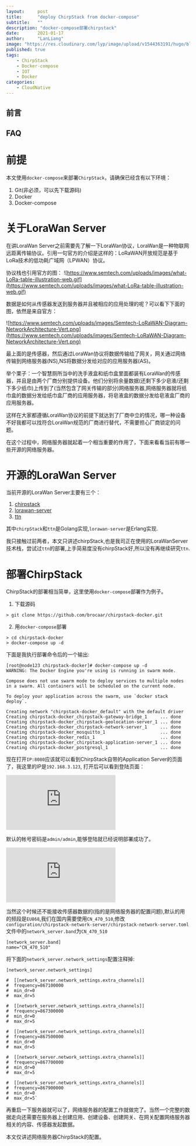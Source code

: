 ```yaml
---
layout:     post 
title:      "deploy ChirpStack from docker-compose"
subtitle:   ""
description: "docker-compose部署chirpstack"
date:       2021-01-17
author:     "LanLiang"
image: "https://res.cloudinary.com/lyp/image/upload/v1544363191/hugo/blog.github.io/743a4e9227e1f14cb24a1eb6db29e183.jpg"
published: true
tags:
    - ChirpStack
    - Docker-compose 
    - IOT
    - Docker
categories: 
    - CloudNative
---
```


## 前言

## FAQ


# 前提

本文使用`docker-compose`来部署`ChirpStack`，请确保已经含有以下环境：  

1. Git(非必须，可以先下载源码)  
2. Docker  
3. Docker-compose

# 关于LoraWan Server  

在讲LoraWan Server之前需要先了解一下LoraWan协议，LoraWan是一种物联网远距离传输协议。引用一句官方的介绍是这样的：LoRaWAN开放规范是基于LoRa技术的低功耗广域网（LPWAN）协议。   

协议栈也引用官方的图：
![https://www.semtech.com/uploads/images/what-LoRa-table-illustration-web.gif](https://www.semtech.com/uploads/images/what-LoRa-table-illustration-web.gif)  


数据是如何从传感器发送到服务器并且被相应的应用处理的呢？可以看下下面的图，依然是来自官方：

![https://www.semtech.com/uploads/images/Semtech-LoRaWAN-Diagram-NetworkArchitecture-Vert.png](https://www.semtech.com/uploads/images/Semtech-LoRaWAN-Diagram-NetworkArchitecture-Vert.png)

 最上面的是传感器，然后通过LoraWan协议将数据传输给了网关，网关通过网络传输到网络服务器(NS),NS将数据分发给对应的应用服务器(AS)。  
 
 举个栗子：一个智慧厕所当中的洗手液盒和纸巾盒里面都装有LoraWan的传感器，并且是由两个厂商分别提供设备。他们分别将余量数据(还剩下多少皂液/还剩下多少纸巾)上传到了(当然包含了网关传输的部分)网络服务器,网络服务器就将纸巾盒的数据分发给纸巾盒厂商的应用服务器，将皂液盒的数据分发给皂液盒厂商的应用服务器。  
 
 这样在大家都遵循LoraWan协议的前提下就达到了厂商中立的情况，哪一种设备不好我都可以找符合LoraWan规范的厂商进行替代，不需要担心厂商锁定的问题。  
 
在这个过程中，网络服务器就起着一个相当重要的作用了，下面来看看当前有哪一些开源的网络服务器。

# 开源的LoraWan Server
当前开源的LoraWan Server主要有三个：  
1. [chirpstack](https://www.chirpstack.io/)  
2. [lorawan-server](https://github.com/gotthardp/lorawan-server)  
3. [ttn](https://github.com/TheThingsNetwork/ttn)  

其中`chirpStack`和`ttn`是Golang实现,`lorawan-server`是Erlang实现.  

我只接触过前两者，本文只讲述chirpStack,也是我司正在使用的LoraWanServer技术栈，尝试过`ttn`的部署,上手简易度没有chirpStack好,所以没有再继续研究`ttn`.  

# 部署ChirpStack  

ChirpStack的部署相当简单，这里使用`docker-compose`部署作为例子。  


1. 下载源码 
```
> git clone https://github.com/brocaar/chirpstack-docker.git
```  

2. 用`docker-compose`部署  
```
> cd chirpstack-docker  
> docker-compose up -d
```  

下面是我执行部署命令后的一个输出:  
```
[root@node123 chirpstack-docker]# docker-compose up -d
WARNING: The Docker Engine you're using is running in swarm mode.

Compose does not use swarm mode to deploy services to multiple nodes in a swarm. All containers will be scheduled on the current node.

To deploy your application across the swarm, use `docker stack deploy`.

Creating network "chirpstack-docker_default" with the default driver
Creating chirpstack-docker_chirpstack-gateway-bridge_1     ... done
Creating chirpstack-docker_chirpstack-geolocation-server_1 ... done
Creating chirpstack-docker_chirpstack-network-server_1     ... done
Creating chirpstack-docker_mosquitto_1                     ... done
Creating chirpstack-docker_redis_1                         ... done
Creating chirpstack-docker_chirpstack-application-server_1 ... done
Creating chirpstack-docker_postgresql_1                    ... done
```  

现在打开`IP:8080`应该就可以看到ChirpStack自带的Application Server的页面了，我这里的IP是`192.168.3.123`, 打开后可以看到登陆页面：   

![](http://www.yunhorn.com:30000/server/index.php?s=/api/attachment/visitFile/sign/86f7fdcb423d070de13a9a1fdbc03e58&showdoc=.jpg)  

默认的帐号密码是`admin/admin`,能够登陆就已经说明部署成功了。  

![](http://www.yunhorn.com:30000/server/index.php?s=/api/attachment/visitFile/sign/306de6398a40e8db5f71acf3a81fad86&showdoc=.jpg)  

当然这个时候还不能接收传感器数据的(指的是网络服务器的配置问题),默认的用的频段是`EU868`,我们在国内需要使用`CN_470_510`,修改`configuration/chirpstack-network-server/chirpstack-network-server.toml`文件中的`network_server.band`为`CN_470_510`   
```
[network_server.band]
name="CN_470_510"
```  

将下面的`network_server.network_settings`配置注释掉:  
```
[network_server.network_settings]

#  [[network_server.network_settings.extra_channels]]
#  frequency=867100000
#  min_dr=0
#  max_dr=5

#  [[network_server.network_settings.extra_channels]]
#  frequency=867300000
#  min_dr=0
#  max_dr=5

#  [[network_server.network_settings.extra_channels]]
#  frequency=867500000
#  min_dr=0
#  max_dr=5

#  [[network_server.network_settings.extra_channels]]
#  frequency=867700000
#  min_dr=0
#  max_dr=5

#  [[network_server.network_settings.extra_channels]]
#  frequency=867900000
#  min_dr=0
#  max_dr=5`
```

再重启一下服务器就可以了，网络服务器的配置工作就做完了。当然一个完整的数据走向还需要在服务器上创建应用、创建设备、创建网关、在网关配置网络服务器相关的内容、传感器发起数据。  

本文仅讲述网络服务器ChirpStack的配置。